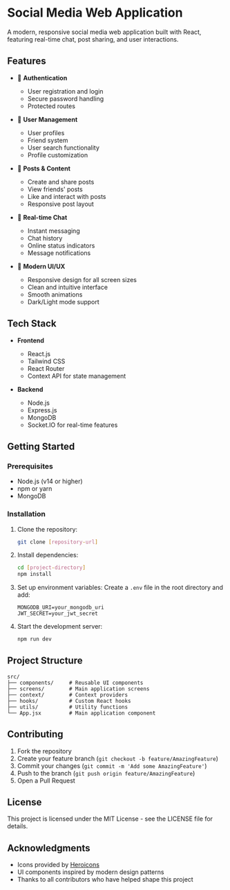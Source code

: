 # Social Media Web Application

A modern, responsive social media web application built with React, featuring real-time chat, post sharing, and user interactions.

## Features

- 🔐 **Authentication**
  - User registration and login
  - Secure password handling
  - Protected routes

- 👥 **User Management**
  - User profiles
  - Friend system
  - User search functionality
  - Profile customization

- 📱 **Posts & Content**
  - Create and share posts
  - View friends' posts
  - Like and interact with posts
  - Responsive post layout

- 💬 **Real-time Chat**
  - Instant messaging
  - Chat history
  - Online status indicators
  - Message notifications

- 🎨 **Modern UI/UX**
  - Responsive design for all screen sizes
  - Clean and intuitive interface
  - Smooth animations
  - Dark/Light mode support

## Tech Stack

- **Frontend**
  - React.js
  - Tailwind CSS
  - React Router
  - Context API for state management

- **Backend**
  - Node.js
  - Express.js
  - MongoDB
  - Socket.IO for real-time features

## Getting Started

### Prerequisites

- Node.js (v14 or higher)
- npm or yarn
- MongoDB

### Installation

1. Clone the repository:
   ```bash
   git clone [repository-url]
   ```

2. Install dependencies:
   ```bash
   cd [project-directory]
   npm install
   ```

3. Set up environment variables:
   Create a `.env` file in the root directory and add:
   ```
   MONGODB_URI=your_mongodb_uri
   JWT_SECRET=your_jwt_secret
   ```

4. Start the development server:
   ```bash
   npm run dev
   ```

## Project Structure

```
src/
├── components/     # Reusable UI components
├── screens/        # Main application screens
├── context/        # Context providers
├── hooks/          # Custom React hooks
├── utils/          # Utility functions
└── App.jsx         # Main application component
```

## Contributing

1. Fork the repository
2. Create your feature branch (`git checkout -b feature/AmazingFeature`)
3. Commit your changes (`git commit -m 'Add some AmazingFeature'`)
4. Push to the branch (`git push origin feature/AmazingFeature`)
5. Open a Pull Request

## License

This project is licensed under the MIT License - see the LICENSE file for details.

## Acknowledgments

- Icons provided by [Heroicons](https://heroicons.com/)
- UI components inspired by modern design patterns
- Thanks to all contributors who have helped shape this project
